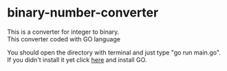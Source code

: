 # binary-number-converter
<p>This is a converter for integer to binary.<br>
This converter coded with GO language</p>

You should open the directory with terminal and just type "go run main.go". If you didn't install it yet click <a href="https://go.dev/dl/" target="_blank" >here</a> and 
install GO.
